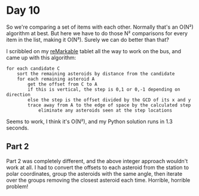 # Day 10

So we're comparing a set of items with each other. Normally that's an O(N²) algorithm at best. But here we have to do those N² comparisons for every item in the list, making it O(N³). Surely we can do better than that?

I scribbled on my [reMarkable](https://remarkable.com) tablet all the way to work on the bus, and came up with this algorithm:

	for each candidate C
		sort the remaining asteroids by distance from the candidate
		for each remaining asteroid A
			get the offset from C to A
			if this is vertical, the step is 0,1 or 0,-1 depending on direction
			else the step is the offset divided by the GCD of its x and y
			trace away from A to the edge of space by the calculated step
				eliminate any asteroids seen at the step locations

Seems to work, I think it's O(N²), and my Python solution runs in 1.3 seconds.


## Part 2

Part 2 was completely different, and the above integer approach wouldn't work at all. I had to convert the offsets to each asteroid from the station to polar coordinates, group the asteroids with the same angle, then iterate over the groups removing the closest asteroid each time. Horrible, horrible problem!
